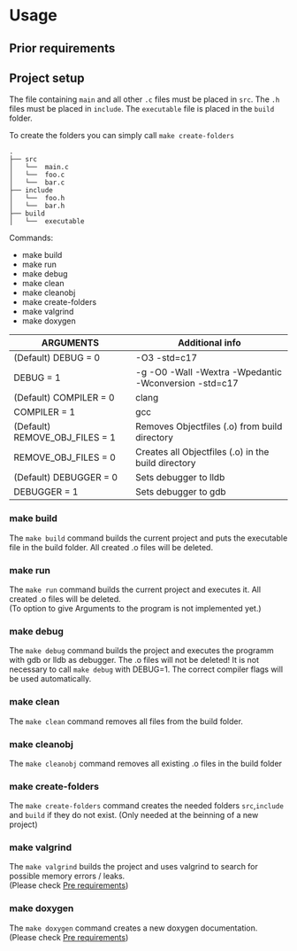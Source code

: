 # Usage

## Prior requirements

## Project setup


The file containing ```main``` and all other ```.c``` files must be placed in ```src```.
The ```.h``` files must be placed in ```include```.
The ```executable``` file is placed in the ```build``` folder. 

To create the folders you can simply call ```make create-folders```

```
.
├── src
│   └──  main.c
│   └──  foo.c
│   └──  bar.c
├── include
│   └──  foo.h
│   └──  bar.h
├── build
│   └──  executable
```

Commands:
- make build
- make run 
- make debug
- make clean
- make cleanobj
- make create-folders
- make valgrind
- make doxygen


| ARGUMENTS | Additional info |
|---|---|
| (Default) DEBUG = 0 | -O3 -std=c17 |
| DEBUG = 1 | -g -O0 -Wall -Wextra -Wpedantic -Wconversion -std=c17 |
| (Default) COMPILER = 0 | clang |
| COMPILER = 1 | gcc |
| (Default) REMOVE_OBJ_FILES = 1 | Removes Objectfiles (.o) from build directory |
| REMOVE_OBJ_FILES = 0 | Creates all Objectfiles (.o) in the build directory |
| (Default) DEBUGGER = 0 | Sets debugger to lldb |
| DEBUGGER = 1 | Sets debugger to gdb |





### make build

The ```make build``` command builds the current project and puts the executable file in the build folder.
All created .o files will be deleted.

### make run

The ```make run``` command builds the current project and executes it.
All created .o files will be deleted. \
(To option to give Arguments to the program is not implemented yet.)

### make debug

The ```make debug``` command builds the project and executes the programm with gdb or lldb as debugger.
The .o files will not be deleted!
It is not necessary to call ```make debug``` with DEBUG=1.
The correct compiler flags will be used automatically.

### make clean

The ```make clean``` command removes all files from the build folder.

### make cleanobj 

The ```make cleanobj``` command removes all existing .o files in the build folder

### make create-folders

The ```make create-folders``` command creates the needed folders ```src```,```include``` and ```build``` if they do not exist. (Only needed at the beinning of a new project)

### make valgrind

The ```make valgrind``` builds the project and uses valgrind to search for possible memory errors / leaks. \
(Please check [Pre requirements](#prior-requirements))

### make doxygen

The ```make doxygen``` command creates a new doxygen documentation. \
(Please check [Pre requirements](#prior-requirements))

